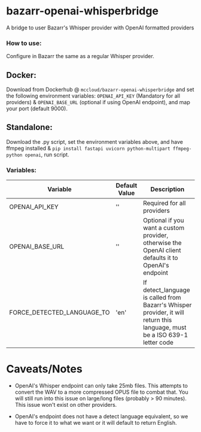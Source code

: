 # bazarr-openai-whisperbridge
A bridge to user Bazarr's Whisper provider with OpenAI formatted providers

### How to use:
Configure in Bazarr the same as a regular Whisper provider.
## Docker: 
Download from Dockerhub @ `mccloud/bazarr-openai-whisperbridge` and set the following environment variables: `OPENAI_API_KEY` (Mandatory for all providers) & `OPENAI_BASE_URL` (optional if using OpenAI endpoint), and map your port (default 9000).
## Standalone:
Download the .py script, set the environment variables above, and have ffmpeg installed & `pip install fastapi uvicorn python-multipart ffmpeg-python openai`, run script.

### Variables:

| Variable              | Default Value | Description                                                                                                                                                                              |
|-----------------------|---------------|------------------------------------------------------------------------------------------------------------------------------------------------------------------------------------------|
| OPENAI_API_KEY         | ''        | Required for all providers |
| OPENAI_BASE_URL | '' | Optional if you want a custom provider, otherwise the OpenAI client defaults it to OpenAI's endpoint |
| FORCE_DETECTED_LANGUAGE_TO | 'en' | If detect_language is called from Bazarr's Whisper provider, it will return this language, must be a ISO 639-1 letter code |

# Caveats/Notes
* OpenAI's Whisper endpoint can only take 25mb files.  This attempts to convert the WAV to a more compressed OPUS file to combat that.  You will still run into this issue on large/long files (probably > 90 minutes).  This issue won't exist on other providers.

* OpenAI's endpoint does not have a detect language equivalent, so we have to force it to what we want or it will default to return English.
